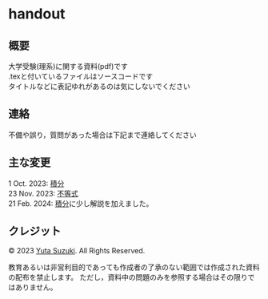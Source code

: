 # handout

## 概要
大学受験(理系)に関する資料(pdf)です  
.texと付いているファイルはソースコードです  
タイトルなどに表記ゆれがあるのは気にしないでください

## 連絡
不備や誤り，質問があった場合は下記まで連絡してください  
<!-- 
E-mail: yuta.suzuki.q6[at]dc.tohoku.ac.jp ([at]は@に変更してください))
GitHub: https://github.com/suzuyuyuyu/
-->

## 主な変更
1 Oct. 2023: [積分](https://github.com/suzuyut4/handout/blob/main/maths/integral.pdf)  
23 Nov. 2023: [不等式](https://github.com/suzuyut4/handout/blob/main/maths/inequation.pdf)  
21 Feb. 2024: [積分](https://github.com/suzuyut4/handout/blob/main/maths/integral_ans.pdf)に少し解説を加えました。  

## クレジット
© 2023 [Yuta Suzuki](https://github.com/suzuyuyuyu). All Rights Reserved.

教育あるいは非営利目的であっても作成者の了承のない範囲では作成された資料の配布を禁止します。
ただし，資料中の問題のみを参照する場合はその限りではありません。
